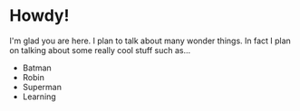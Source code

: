 # Howdy!

I'm glad you are here. I plan to talk about many wonder things.  In fact I plan on talking about some really cool stuff such as...

* Batman
* Robin
* Superman
* Learning
